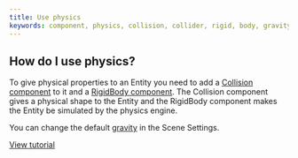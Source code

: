 ```yaml
---
title: Use physics
keywords: component, physics, collision, collider, rigid, body, gravity, ammo, trigger
---
```


## How do I use physics?

To give physical properties to an Entity you need to add a [Collision component](https://developer.playcanvas.com/en/user-manual/packs/components/collision/) to it and a [RigidBody component](https://developer.playcanvas.com/en/user-manual/packs/components/rigidbody/). The Collision component gives a physical shape to the Entity and the RigidBody component makes the Entity be simulated by the physics engine.

You can change the default [gravity](https://developer.playcanvas.com/en/user-manual/designer/settings/#gravity) in the Scene Settings.

[View tutorial](https://developer.playcanvas.com/en/tutorials/collision-and-triggers/)
